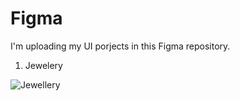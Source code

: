 # Figma
I'm uploading my UI porjects in this Figma repository.

1. Jewelery

![Jewellery](https://user-images.githubusercontent.com/126935022/223322800-43c495d1-ba4d-46db-9ca2-311d0734ea58.png)
